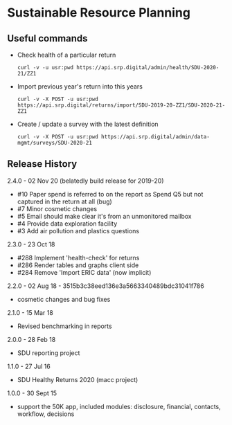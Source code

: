 Sustainable Resource Planning
=============================

Useful commands
---------------

- Check health of a particular return
  ```
  curl -v -u usr:pwd https://api.srp.digital/admin/health/SDU-2020-21/ZZ1
  ```
- Import previous year's return into this years
  ```
  curl -v -X POST -u usr:pwd https://api.srp.digital/returns/import/SDU-2019-20-ZZ1/SDU-2020-21-ZZ1
  ```
- Create / update a survey with the latest definition
  ```
  curl -v -X POST -u usr:pwd https://api.srp.digital/admin/data-mgmt/surveys/SDU-2020-21
  ```

Release History
---------------

2.4.0 - 02 Nov 20 (belatedly build release for 2019-20)

  - #10 Paper spend is referred to on the report as Spend Q5 but not captured
      in the return at all (bug)
  - #7 Minor cosmetic changes
  - #5 Email should make clear it's from an unmonitored mailbox
  - #4 Provide data exploration facility
  - #3 Add air pollution and plastics questions

2.3.0 - 23 Oct 18

  - #288 Implement 'health-check' for returns
  - #286 Render tables and graphs client side 
  - #284 Remove 'Import ERIC data' (now implicit)

2.2.0 - 02 Aug 18 - 3515b3c38eed136e3a5663340489bdc31041f786

  - cosmetic changes and bug fixes

2.1.0 - 15 Mar 18

  - Revised benchmarking in reports

2.0.0 - 28 Feb 18 

  - SDU reporting project

1.1.0 - 27 Jul 16

  - SDU Healthy Returns 2020 (macc project)

1.0.0 - 30 Sept 15 
  
  - support the 50K app, included modules: disclosure, financial, contacts, workflow, decisions
